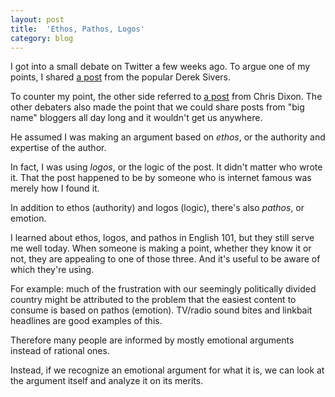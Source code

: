 ```yaml
---
layout: post
title:  'Ethos, Pathos, Logos'
category: blog
---
```


I got into a small debate on Twitter a few weeks ago. To argue one of my points, I shared [a post](http://sivers.org/zipit) from the popular Derek Sivers. 

To counter my point, the other side referred to [a post](http://www.cdixon.org/2009/08/22/why-you-shouldnt-keep-your-startup-idea-secret/) from Chris Dixon. The other debaters also made the point that we could share posts from "big name" bloggers all day long and it wouldn't get us anywhere.

He assumed I was making an argument based on *ethos*, or the authority and expertise of the author.

In fact, I was using *logos*, or the logic of the post. It didn't matter who wrote it. That the post happened to be by someone who is internet famous was merely how I found it.

In addition to ethos (authority) and logos (logic), there's also *pathos*, or emotion.

I learned about ethos, logos, and pathos in English 101, but they still serve me well today. When someone is making a point, whether they know it or not, they are appealing to one of those three. And it's useful to be aware of which they're using.

For example: much of the frustration with our seemingly politically divided country might be attributed to the problem that the easiest content to consume is based on pathos (emotion). TV/radio sound bites and linkbait headlines are good examples of this.

Therefore many people are informed by mostly emotional arguments instead of rational ones.

Instead, if we recognize an emotional argument for what it is, we can look at the argument itself and analyze it on its merits.